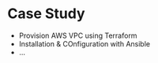 # Case Study

- Provision AWS VPC using Terraform
- Installation & COnfiguration with Ansible
- ...
